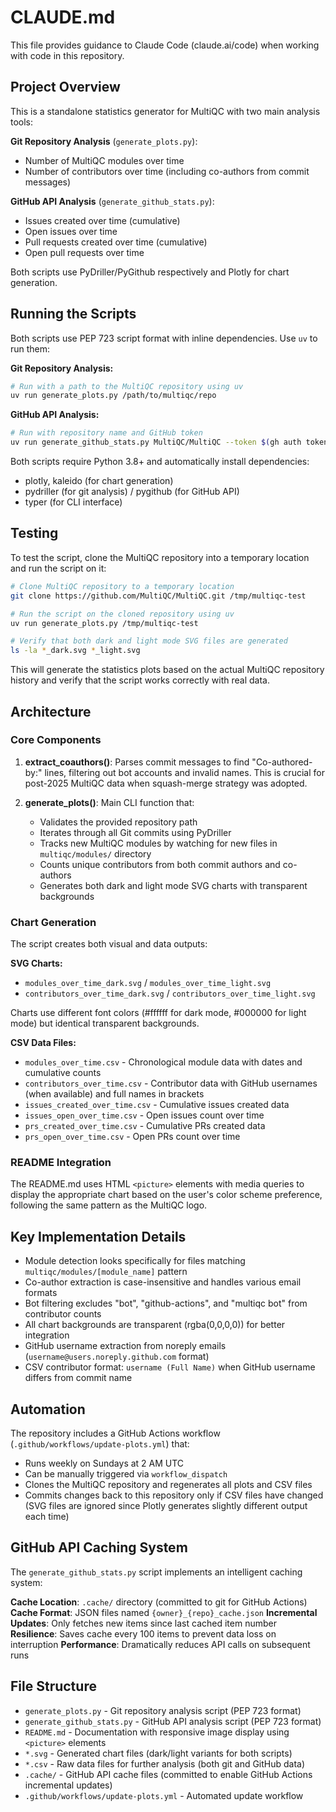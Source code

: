 # CLAUDE.md

This file provides guidance to Claude Code (claude.ai/code) when working with code in this repository.

## Project Overview

This is a standalone statistics generator for MultiQC with two main analysis tools:

**Git Repository Analysis** (`generate_plots.py`):
- Number of MultiQC modules over time
- Number of contributors over time (including co-authors from commit messages)

**GitHub API Analysis** (`generate_github_stats.py`):
- Issues created over time (cumulative)
- Open issues over time
- Pull requests created over time (cumulative)
- Open pull requests over time

Both scripts use PyDriller/PyGithub respectively and Plotly for chart generation.

## Running the Scripts

Both scripts use PEP 723 script format with inline dependencies. Use `uv` to run them:

**Git Repository Analysis:**
```bash
# Run with a path to the MultiQC repository using uv
uv run generate_plots.py /path/to/multiqc/repo
```

**GitHub API Analysis:**
```bash
# Run with repository name and GitHub token
uv run generate_github_stats.py MultiQC/MultiQC --token $(gh auth token)
```

Both scripts require Python 3.8+ and automatically install dependencies:
- plotly, kaleido (for chart generation)
- pydriller (for git analysis) / pygithub (for GitHub API)
- typer (for CLI interface)

## Testing

To test the script, clone the MultiQC repository into a temporary location and run the script on it:

```bash
# Clone MultiQC repository to a temporary location
git clone https://github.com/MultiQC/MultiQC.git /tmp/multiqc-test

# Run the script on the cloned repository using uv
uv run generate_plots.py /tmp/multiqc-test

# Verify that both dark and light mode SVG files are generated
ls -la *_dark.svg *_light.svg
```

This will generate the statistics plots based on the actual MultiQC repository history and verify that the script works correctly with real data.

## Architecture

### Core Components

1. **extract_coauthors()**: Parses commit messages to find "Co-authored-by:" lines, filtering out bot accounts and invalid names. This is crucial for post-2025 MultiQC data when squash-merge strategy was adopted.

2. **generate_plots()**: Main CLI function that:
   - Validates the provided repository path
   - Iterates through all Git commits using PyDriller
   - Tracks new MultiQC modules by watching for new files in `multiqc/modules/` directory
   - Counts unique contributors from both commit authors and co-authors
   - Generates both dark and light mode SVG charts with transparent backgrounds

### Chart Generation

The script creates both visual and data outputs:

**SVG Charts:**
- `modules_over_time_dark.svg` / `modules_over_time_light.svg`
- `contributors_over_time_dark.svg` / `contributors_over_time_light.svg`

Charts use different font colors (#ffffff for dark mode, #000000 for light mode) but identical transparent backgrounds.

**CSV Data Files:**
- `modules_over_time.csv` - Chronological module data with dates and cumulative counts
- `contributors_over_time.csv` - Contributor data with GitHub usernames (when available) and full names in brackets
- `issues_created_over_time.csv` - Cumulative issues created data
- `issues_open_over_time.csv` - Open issues count over time
- `prs_created_over_time.csv` - Cumulative PRs created data
- `prs_open_over_time.csv` - Open PRs count over time

### README Integration

The README.md uses HTML `<picture>` elements with media queries to display the appropriate chart based on the user's color scheme preference, following the same pattern as the MultiQC logo.

## Key Implementation Details

- Module detection looks specifically for files matching `multiqc/modules/[module_name]` pattern
- Co-author extraction is case-insensitive and handles various email formats
- Bot filtering excludes "bot", "github-actions", and "multiqc bot" from contributor counts
- All chart backgrounds are transparent (rgba(0,0,0,0)) for better integration
- GitHub username extraction from noreply emails (`username@users.noreply.github.com` format)
- CSV contributor format: `username (Full Name)` when GitHub username differs from commit name

## Automation

The repository includes a GitHub Actions workflow (`.github/workflows/update-plots.yml`) that:
- Runs weekly on Sundays at 2 AM UTC
- Can be manually triggered via `workflow_dispatch`
- Clones the MultiQC repository and regenerates all plots and CSV files
- Commits changes back to this repository only if CSV files have changed (SVG files are ignored since Plotly generates slightly different output each time)

## GitHub API Caching System

The `generate_github_stats.py` script implements an intelligent caching system:

**Cache Location**: `.cache/` directory (committed to git for GitHub Actions)
**Cache Format**: JSON files named `{owner}_{repo}_cache.json`
**Incremental Updates**: Only fetches new items since last cached item number
**Resilience**: Saves cache every 100 items to prevent data loss on interruption
**Performance**: Dramatically reduces API calls on subsequent runs

## File Structure

- `generate_plots.py` - Git repository analysis script (PEP 723 format)
- `generate_github_stats.py` - GitHub API analysis script (PEP 723 format)
- `README.md` - Documentation with responsive image display using `<picture>` elements
- `*.svg` - Generated chart files (dark/light variants for both scripts)
- `*.csv` - Raw data files for further analysis (both git and GitHub data)
- `.cache/` - GitHub API cache files (committed to enable GitHub Actions incremental updates)
- `.github/workflows/update-plots.yml` - Automated update workflow